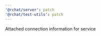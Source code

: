 ```yaml
---
'@rchat/server': patch
'@rchat/test-utils': patch
---
```


Attached connection information for service
